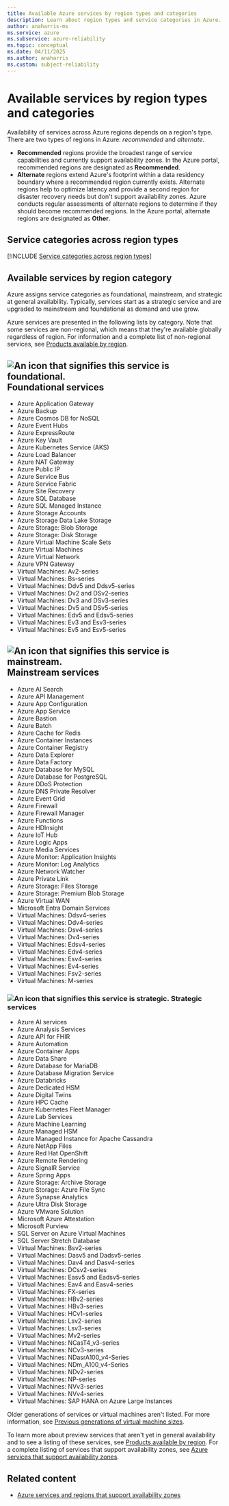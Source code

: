 ```yaml
---
title: Available Azure services by region types and categories 
description: Learn about region types and service categories in Azure.
author: anaharris-ms
ms.service: azure
ms.subservice: azure-reliability
ms.topic: conceptual
ms.date: 04/11/2025
ms.author: anaharris
ms.custom: subject-reliability
---
```


# Available services by region types and categories 

Availability of services across Azure regions depends on a region's type. There are two types of regions in Azure: *recommended* and *alternate*.

- **Recommended** regions provide the broadest range of service capabilities and currently support availability zones. In the Azure portal, recommended regions are designated as **Recommended**.
- **Alternate** regions extend Azure's footprint within a data residency boundary where a recommended region currently exists. Alternate regions help to optimize latency and provide a second region for disaster recovery needs but don't support availability zones. Azure conducts regular assessments of alternate regions to determine if they should become recommended regions. In the Azure portal, alternate regions are designated   as **Other**.

## Service categories across region types
 
[!INCLUDE [Service categories across region types](../../includes/service-categories/service-category-definitions.md)]

## Available services by region category

Azure assigns service categories as foundational, mainstream, and strategic at general availability. Typically, services start as a strategic service and are upgraded to mainstream and foundational as demand and use grow.

Azure services are presented in the following lists by category. Note that some services are non-regional, which means that they're available globally regardless of region. For information and a complete list of non-regional services, see [Products available by region](https://azure.microsoft.com/global-infrastructure/services/).

## ![An icon that signifies this service is foundational.](media/icon-foundational.svg) Foundational services
- Azure Application Gateway
- Azure Backup
- Azure Cosmos DB for NoSQL
- Azure Event Hubs
- Azure ExpressRoute
- Azure Key Vault
- Azure Kubernetes Service (AKS)
- Azure Load Balancer
- Azure NAT Gateway
- Azure Public IP
- Azure Service Bus
- Azure Service Fabric
- Azure Site Recovery
- Azure SQL Database
- Azure SQL Managed Instance
- Azure Storage Accounts
- Azure Storage Data Lake Storage
- Azure Storage: Blob Storage
- Azure Storage: Disk Storage
- Azure Virtual Machine Scale Sets
- Azure Virtual Machines
- Azure Virtual Network
- Azure VPN Gateway
- Virtual Machines: Av2-series
- Virtual Machines: Bs-series
- Virtual Machines: Ddv5 and Ddsv5-series
- Virtual Machines: Dv2 and DSv2-series
- Virtual Machines: Dv3 and DSv3-series
- Virtual Machines: Dv5 and DSv5-series
- Virtual Machines: Edv5 and Edsv5-series
- Virtual Machines: Ev3 and Esv3-series
- Virtual Machines: Ev5 and Esv5-series

## ![An icon that signifies this service is mainstream.](media/icon-mainstream.svg) Mainstream services 

- Azure AI Search
- Azure API Management
- Azure App Configuration
- Azure App Service
- Azure Bastion
- Azure Batch
- Azure Cache for Redis
- Azure Container Instances
- Azure Container Registry
- Azure Data Explorer
- Azure Data Factory
- Azure Database for MySQL
- Azure Database for PostgreSQL
- Azure DDoS Protection
- Azure DNS Private Resolver
- Azure Event Grid
- Azure Firewall
- Azure Firewall Manager
- Azure Functions
- Azure HDInsight
- Azure IoT Hub
- Azure Logic Apps
- Azure Media Services
- Azure Monitor: Application Insights
- Azure Monitor: Log Analytics
- Azure Network Watcher
- Azure Private Link
- Azure Storage: Files Storage
- Azure Storage: Premium Blob Storage
- Azure Virtual WAN
- Microsoft Entra Domain Services
- Virtual Machines: Ddsv4-series
- Virtual Machines: Ddv4-series
- Virtual Machines: Dsv4-series
- Virtual Machines: Dv4-series
- Virtual Machines: Edsv4-series
- Virtual Machines: Edv4-series
- Virtual Machines: Esv4-series
- Virtual Machines: Ev4-series
- Virtual Machines: Fsv2-series
- Virtual Machines: M-series

### ![An icon that signifies this service is strategic.](media/icon-strategic.svg) Strategic services

- Azure AI services
- Azure Analysis Services
- Azure API for FHIR
- Azure Automation
- Azure Container Apps
- Azure Data Share
- Azure Database for MariaDB
- Azure Database Migration Service
- Azure Databricks
- Azure Dedicated HSM
- Azure Digital Twins
- Azure HPC Cache
- Azure Kubernetes Fleet Manager
- Azure Lab Services
- Azure Machine Learning
- Azure Managed HSM
- Azure Managed Instance for Apache Cassandra
- Azure NetApp Files
- Azure Red Hat OpenShift
- Azure Remote Rendering
- Azure SignalR Service
- Azure Spring Apps
- Azure Storage: Archive Storage
- Azure Storage: Azure File Sync
- Azure Synapse Analytics
- Azure Ultra Disk Storage
- Azure VMware Solution
- Microsoft Azure Attestation
- Microsoft Purview
- SQL Server on Azure Virtual Machines
- SQL Server Stretch Database
- Virtual Machines: Bsv2-series
- Virtual Machines: Dasv5 and Dadsv5-series
- Virtual Machines: Dav4 and Dasv4-series
- Virtual Machines: DCsv2-series
- Virtual Machines: Easv5 and Eadsv5-series
- Virtual Machines: Eav4 and Easv4-series
- Virtual Machines: FX-series
- Virtual Machines: HBv2-series
- Virtual Machines: HBv3-series
- Virtual Machines: HCv1-series
- Virtual Machines: Lsv2-series
- Virtual Machines: Lsv3-series
- Virtual Machines: Mv2-series
- Virtual Machines: NCasT4_v3-series
- Virtual Machines: NCv3-series
- Virtual Machines: NDasrA100_v4-Series
- Virtual Machines: NDm_A100_v4-Series
- Virtual Machines: NDv2-series
- Virtual Machines: NP-series
- Virtual Machines: NVv3-series
- Virtual Machines: NVv4-series
- Virtual Machines: SAP HANA on Azure Large Instances

Older generations of services or virtual machines aren't listed. For more information, see [Previous generations of virtual machine sizes](/azure/virtual-machines/sizes-previous-gen).

To learn more about preview services that aren't yet in general availability and to see a listing of these services, see [Products available by region](https://azure.microsoft.com/global-infrastructure/services/). For a complete listing of services that support availability zones, see [Azure services that support availability zones](availability-zones-service-support.md).

## Related content

- [Azure services and regions that support availability zones](availability-zones-service-support.md)
